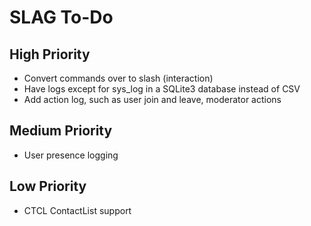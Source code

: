 # SLAG To-Do

## High Priority

- Convert commands over to slash (interaction)
- Have logs except for sys_log in a SQLite3 database instead of CSV
- Add action log, such as user join and leave, moderator actions

## Medium Priority

- User presence logging

## Low Priority

- CTCL ContactList support